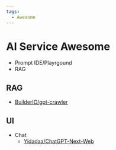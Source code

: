 ```yaml
---
tags:
  - Awesome
---
```


# AI Service Awesome

- Prompt IDE/Playrgound
- RAG

## RAG

- [BuilderIO/gpt-crawler](https://github.com/BuilderIO/gpt-crawler)

## UI

- Chat
  - [Yidadaa/ChatGPT-Next-Web](./chatgpt-next-web.md)
